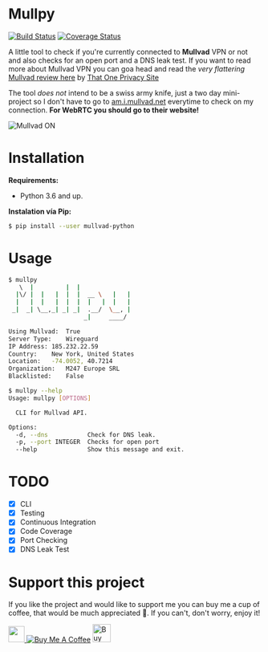 # Mullpy
[![Build Status](https://travis-ci.org/franccesco/mullpy.svg?branch=master)](https://travis-ci.org/franccesco/mullpy) [![Coverage Status](https://coveralls.io/repos/github/franccesco/mullpy/badge.svg?branch=develop)](https://coveralls.io/github/franccesco/mullpy?branch=develop)

A little tool to check if you're currently connected to **Mullvad** VPN or not and also checks for an open port and a DNS leak test. If you want to read more about Mullvad VPN you can goa head and read the _very flattering_ [Mullvad review here](https://thatoneprivacysite.net/2017/10/03/mullvad-review/) by [That One Privacy Site](https://thatoneprivacysite.net/)

The tool _does not_ intend to be a swiss army knife, just a two day mini-project so I don't have to go to [am.i.mullvad.net](http://am.i.mullvad.net/) everytime to check on my connection. **For WebRTC you should go to their website!**

![Mullvad ON](assets/mullvad_on.png)

# Installation

**Requirements:**
* Python 3.6 and up.

**Instalation vía Pip:**
```bash
$ pip install --user mullvad-python
```

# Usage
```bash
$ mullpy
   \  |         |  |               
  |\/ |  |   |  |  |  __ \   |   | 
  |   |  |   |  |  |  |   |  |   | 
 _|  _| \__,_| _| _|  .__/  \__, | 
                     _|     ____/  

Using Mullvad:	True
Server Type:	Wireguard
IP Address:	185.232.22.59
Country:	New York, United States
Location:	-74.0052, 40.7214
Organization:	M247 Europe SRL
Blacklisted: 	False

$ mullpy --help
Usage: mullpy [OPTIONS]

  CLI for Mullvad API.

Options:
  -d, --dns           Check for DNS leak.
  -p, --port INTEGER  Checks for open port
  --help              Show this message and exit.
```

# TODO
- [x] CLI
- [x] Testing
- [x] Continuous Integration
- [x] Code Coverage
- [x] Port Checking
- [x] DNS Leak Test

# Support this project
If you like the project and would like to support me you can buy me a cup of coffee, that would be much appreciated 🙏. If you can't, don't worry, enjoy it!

<a href="https://www.paypal.me/orozcofranccesco">
  <img height="32" src="assets/paypal_badge.png" />
</a> <a href="https://www.buymeacoffee.com/franccesco" target="_blank"><img src="https://www.buymeacoffee.com/assets/img/custom_images/white_img.png" alt="Buy Me A Coffee" style="height: auto !important;width: auto !important;" ></a> <a href='https://ko-fi.com/V7V8AXFE' target='_blank'><img height='36' style='border:0px;height:36px;' src='https://az743702.vo.msecnd.net/cdn/kofi2.png?v=0' border='0' alt='Buy Me a Coffee at ko-fi.com' /></a>
